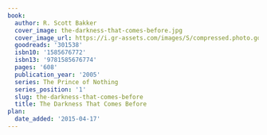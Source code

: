 ```yaml
---
book:
  author: R. Scott Bakker
  cover_image: the-darkness-that-comes-before.jpg
  cover_image_url: https://i.gr-assets.com/images/S/compressed.photo.goodreads.com/books/1421630062l/301538._SX98_.jpg
  goodreads: '301538'
  isbn10: '1585676772'
  isbn13: '9781585676774'
  pages: '608'
  publication_year: '2005'
  series: The Prince of Nothing
  series_position: '1'
  slug: the-darkness-that-comes-before
  title: The Darkness That Comes Before
plan:
  date_added: '2015-04-17'
---
```

